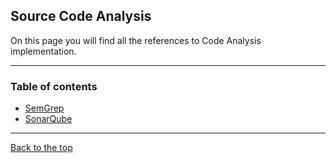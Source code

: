 ## Source Code Analysis

On this page you will find all the references to Code Analysis implementation.

---

### Table of contents

- [SemGrep](SemGrep.md)
- [SonarQube](SonarQube.md)


---

[Back to the top](../index.md)
